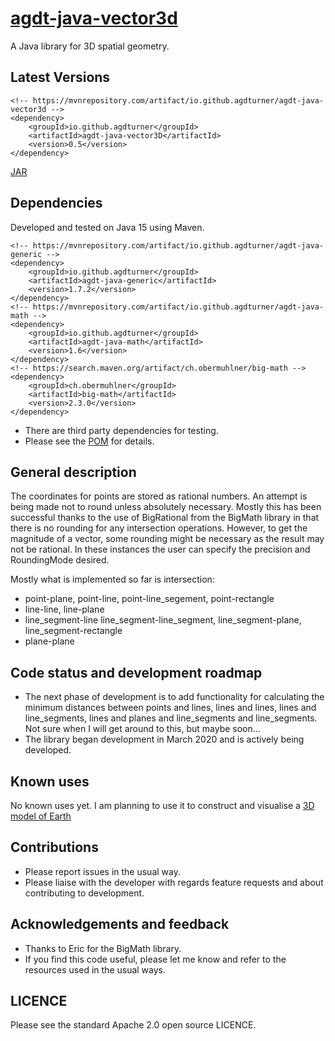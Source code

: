 # [agdt-java-vector3d](https://github.com/agdturner/agdt-java-vector3d)

A Java library for 3D spatial geometry.

## Latest Versions
```
<!-- https://mvnrepository.com/artifact/io.github.agdturner/agdt-java-vector3d -->
<dependency>
    <groupId>io.github.agdturner</groupId>
    <artifactId>agdt-java-vector3D</artifactId>
    <version>0.5</version>
</dependency>
```
[JAR](https://repo1.maven.org/maven2/io/github/agdturner/agdt-java-vector3d/0.5/agdt-java-generic-0.5.jar)

## Dependencies
Developed and tested on Java 15 using Maven.
```
<!-- https://mvnrepository.com/artifact/io.github.agdturner/agdt-java-generic -->
<dependency>
    <groupId>io.github.agdturner</groupId>
    <artifactId>agdt-java-generic</artifactId>
    <version>1.7.2</version>
</dependency>
<!-- https://mvnrepository.com/artifact/io.github.agdturner/agdt-java-math -->
<dependency>
    <groupId>io.github.agdturner</groupId>
    <artifactId>agdt-java-math</artifactId>
    <version>1.6</version>
</dependency>
<!-- https://search.maven.org/artifact/ch.obermuhlner/big-math -->
<dependency>
    <groupId>ch.obermuhlner</groupId>
    <artifactId>big-math</artifactId>
    <version>2.3.0</version>
</dependency>
```
- There are third party dependencies for testing.
- Please see the [POM](https://github.com/agdturner/agdt-java-vector3d/blob/master/pom.xml) for details.

## General description
The coordinates for points are stored as rational numbers. An attempt is being made not to round unless absolutely necessary. Mostly this has been successful thanks to the use of BigRational from the BigMath library in that there is no rounding for any intersection operations. However, to get the magnitude of a vector, some rounding might be necessary as the result may not be rational. In these instances the user can specify the precision and RoundingMode desired.

Mostly what is implemented so far is intersection:
* point-plane, point-line, point-line_segement, point-rectangle
* line-line, line-plane
* line_segment-line line_segment-line_segment, line_segment-plane, line_segment-rectangle
* plane-plane

## Code status and development roadmap
* The next phase of development is to add functionality for calculating the minimum distances between points and lines, lines and lines, lines and line_segments, lines and planes and line_segments and line_segments. Not sure when I will get around to this, but maybe soon... 
* The library began development in March 2020 and is actively being developed. 

## Known uses
No known uses yet.
I am planning to use it to construct and visualise a [3D model of Earth](https://github.com/agdturner/agdt-java-project-Earth)

## Contributions
- Please report issues in the usual way.
- Please liaise with the developer with regards feature requests and about contributing to development.

## Acknowledgements and feedback
* Thanks to Eric for the BigMath library.
* If you find this code useful, please let me know and refer to the resources used in the usual ways.

## LICENCE
Please see the standard Apache 2.0 open source LICENCE.
